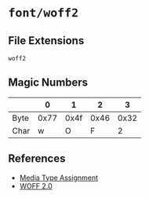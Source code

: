 # `font/woff2`

## File Extensions

`woff2`

## Magic Numbers

|      | 0    | 1    | 2    | 3    |
| ---- | ---- | ---- | ---- | ---- |
| Byte | 0x77 | 0x4f | 0x46 | 0x32 |
| Char | w    | O    | F    | 2    |

## References

- [Media Type Assignment](https://www.iana.org/assignments/media-types/font/woff2)
- [WOFF 2.0](https://datatracker.ietf.org/doc/html/rfc8081#section-4.4.6)
